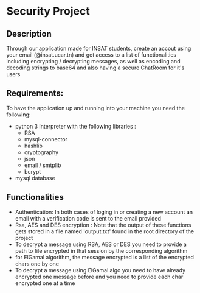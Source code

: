 # Security Project

## Description
Through our application made for INSAT students, create an accout using your email (@insat.ucar.tn) and get access to a 
list of functionalities including encrypting / decrypting messages, as well as encoding and decoding strings to base64 
and also having a secure ChatRoom for it's users

## Requirements:
To have the application up and running into your machine you need the following: 
* python 3 Interpreter with the following libraries :
  * RSA
  * mysql-connector
  * hashlib
  * cryptography
  * json
  * email / smtplib
  * bcrypt
* mysql database

## Functionalities
* Authentication: In both cases of loging in or creating a new account an email with a verification code is sent to the email provided
* Rsa, AES and DES encryption : Note that the output of these functions gets stored in a file named 'output.txt' found in the root directory of the project
* To decrypt a message using RSA, AES or DES you need to provide a path to file encrypted in that session by the corresponding algorithm
* for ElGamal algorithm, the message encrypted is a list of the encrypted chars one by one
* To decrypt a message using ElGamal algo you need to have already encrypted one message before and you need to provide each char encrypted one at a time
